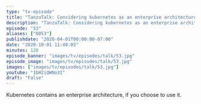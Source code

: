 ```yaml
---
type: "tv-episode"
title: "TanzuTalk: Considering kubernetes as an enterprise architecture"
description: "TanzuTalk: Considering kubernetes as an enterprise architecture"
episode: "53"
aliases: ["0053"]
publishdate: "2020-04-01T00:00:00-07:00"
date: "2020-10-01 11:48:05"
minutes: 120
episode_banner: "images/tv/episodes/talk/53.jpg"
episode_image: "images/tv/episodes/talk/53.jpg"
images: ["images/tv/episodes/talk/53.jpg"]
youtube: "1bH2iQWNo3I"
draft: "False"
---
```


Kubernetes contains an enterprise architecture, if you choose to use it.